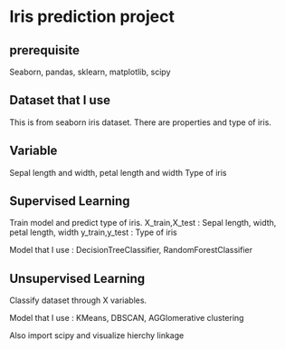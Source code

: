 # Iris prediction project

## prerequisite
Seaborn, pandas, sklearn, matplotlib, scipy

## Dataset that I use
This is from seaborn iris dataset. There are properties and type of iris.

## Variable
Sepal length and width, petal length and width 
Type of iris

## Supervised Learning
Train model and predict type of iris.
X_train,X_test : Sepal length, width, petal length, width
y_train,y_test : Type of iris

Model that I use : DecisionTreeClassifier, RandomForestClassifier

## Unsupervised Learning
Classify dataset through X variables. 

Model that I use : KMeans, DBSCAN, AGGlomerative clustering

Also import scipy and visualize hierchy linkage

